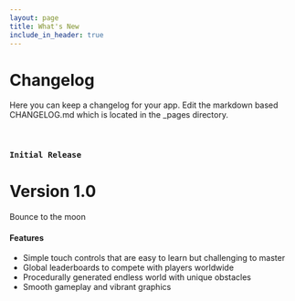 ```yaml
---
layout: page
title: What's New
include_in_header: true
---
```


# Changelog

Here you can keep a changelog for your app. Edit the markdown based CHANGELOG.md which is located in the _pages directory.

<br>

### `Initial Release`

# **Version 1.0**

Bounce to the moon

#### Features

- Simple touch controls that are easy to learn but challenging to master
- Global leaderboards to compete with players worldwide
- Procedurally generated endless world with unique obstacles
- Smooth gameplay and vibrant graphics

<br>
